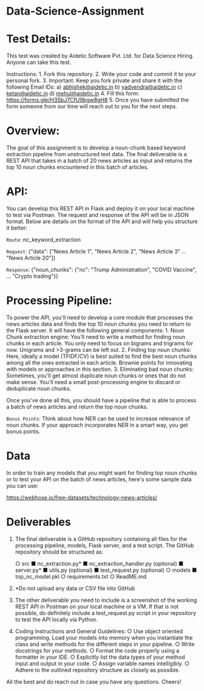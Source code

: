 # Data-Science-Assignment

# Test Details:
  This test was created by Aidetic Software Pvt. Ltd. for Data Science Hiring. Anyone can take this test.
  
  Instructions:
    1. Fork this repository.
    2. Write your code and commit it to your personal fork.
    3. Important: Keep you fork private and share it with the following Email IDs:
            a) abhishek@aidetic.in
            b) yadvendra@aidetic.in
            c) ketan@aidetic.in
            d) mehul@aidetic.in
    4. Fill this form: https://forms.gle/H3SbJ7CfU9bgw8gH8
    5. Once you have submitted the form someone from our time will reach out to you for the next steps.

# Overview:
  The goal of this assignment is to develop a noun-chunk based keyword extraction pipeline from
  unstructured text data. The final deliverable is a REST API that takes in a batch of 20 news
  articles as input and returns the top 10 noun chunks encountered in this batch of articles.


# API:
  You can develop this REST API in Flask and deploy it on your local machine to test via Postman.
  The request and response of the API will be in JSON format. Below are details on the format of
  the API and will help you structure it better:

  `Route`: nc_keyword_extraction
  
  `Request`: {"data": ["News Article 1", "News Article 2", "News Article 3" ... "News Article 20"]}
  
  `Response`: {"noun_chunks": {"nc": "Trump Administration", "COVID Vaccine", ... "Crypto trading"}}

# Processing Pipeline:
  To power the API, you'll need to develop a core module that processes the news articles data
  and finds the top 10 noun chunks you need to return to the Flask server. It will have the following
  general components:
    1. Noun Chunk extraction engine: You'll need to write a method for finding noun chunks in
    each article. You only need to focus on bigrams and trigrams for now. Unigrams and
    >3-grams can be left out.
    2. Finding top noun chunks: Here, ideally a model (TFIDF/CV) is best suited to find the best
    noun chunks among all the ones extracted in each article. Brownie points for innovating
    with models or approaches in this section.
    3. Eliminating bad noun chunks: Sometimes, you'll get almost duplicate noun chunks or
    ones that do not make sense. You'll need a small post-processing engine to discard or
    deduplicate noun chunks.

Once you've done all this, you should have a pipeline that is able to process a batch of news
articles and return the top noun chunks.

`Bonus Points`: Think about how NER can be used to increase relevance of noun chunks. If your
approach incorporates NER in a smart way, you get bonus points.

# Data
  In order to train any models that you might want for finding top noun chunks or to test your API
  on the batch of news articles, here's some sample data you can use:
  
  https://webhose.io/free-datasets/technology-news-articles/

# Deliverables
  
  1. The final deliverable is a GitHub repository containing all files for the processing pipeline,
  models, Flask server, and a test script. The GitHub repository should be structured as:
  
      ○ src
        ■ nc_extraction.py*
        ■ nc_extraction_handler.py (optional)
        ■ server.py*
        ■ utils.py (optional)
        ■ test_request.py (optional)
      ○ models
        ■ top_nc_model.pkl
      ○ requirements.txt
      ○ ReadME.md
  
  2. *Do not upload any data or CSV file into GitHub
  
  3. The other deliverable you need to include is a screenshot of the working REST API in
  Postman on your local machine or a VM. If that is not possible, do definitely include a
  test_request.py script in your repository to test the API locally via Python.
  
  4. Coding Instructions and General Guidelines:
      ○ Use object oriented programming. Load your models into memory when you
      instantiate the class and write methods for the different steps in your pipeline.
      ○ Write docstrings for your methods.
      ○ Format the code properly using a formatter in your IDE.
      ○ Explicitly list the data types of your method input and output in your code.
      ○ Assign variable names intelligibly.
      ○ Adhere to the outlined repository structure as closely as possible.

All the best and do reach out in case you have any questions. Cheers!

